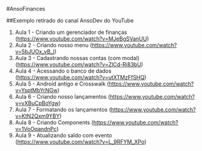 #AnsoFinances

##Exemplo retirado do canal AnsoDev do YouTube

1. Aula 1 - Criando um gerenciador de finanças (https://www.youtube.com/watch?v=MJeBgSVanUU)
1. Aula 2 - Criando nosso menu (https://www.youtube.com/watch?v=5bJUOx_yB_I)
1. Aula 3 - Cadastrando nossas contas (com modal) (https://www.youtube.com/watch?v=ZlCd-Ri83bU)
1. Aula 4 - Acessando o banco de dados (https://www.youtube.com/watch?v=utXTMzFfSHQ)
1. Aula 5 - Android antigo e Crosswalk (https://www.youtube.com/watch?v=YsptMbYrNGw)
1. Aula 6 - Criando nosso lançamentos (https://www.youtube.com/watch?v=vXBuCpBoYgw)
1. Aula 7 - Formatando os lançamentos (https://www.youtube.com/watch?v=KtN2Qxm9YBY)
1. Aula 8 - Criando Components (https://www.youtube.com/watch?v=1VoOqandnPc)
1. Aula 9 - Atualizando saldo com evento (https://www.youtube.com/watch?v=L_9RFYM_XPo)